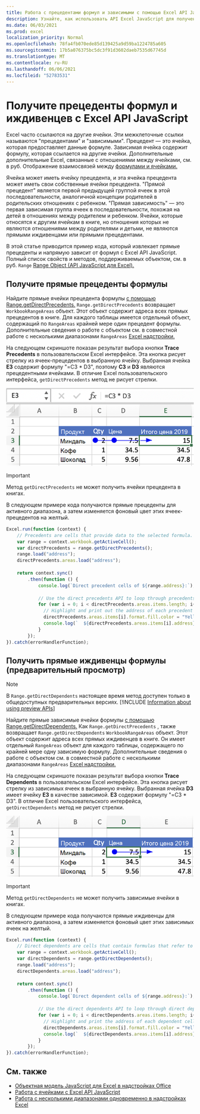 ```yaml
---
title: Работа с прецедентами формул и зависимыми с помощью Excel API JavaScript
description: Узнайте, как использовать API Excel JavaScript для получения прецедентов формул и зависимых.
ms.date: 06/03/2021
ms.prod: excel
localization_priority: Normal
ms.openlocfilehash: 78fa4fb070ede85d139425a9d59ba1224785a605
ms.sourcegitcommit: 17b5a076375bc5dc3f91d3602daeb7535d67745d
ms.translationtype: MT
ms.contentlocale: ru-RU
ms.lasthandoff: 06/06/2021
ms.locfileid: "52783531"
---
```

# <a name="get-formula-precedents-and-dependents-using-the-excel-javascript-api"></a>Получите прецеденты формул и иждивенцев с Excel API JavaScript

Excel часто ссылаются на другие ячейки. Эти межклеточные ссылки называются "прецедентами" и "зависимыми". Прецедент — это ячейка, которая предоставляет данные формуле. Зависимая ячейка содержит формулу, которая ссылается на другие ячейки. Дополнительные дополнительные Excel, связанные с отношениями между ячейками, см. в руб. Отображение взаимосвязей между [формулами и ячейками.](https://support.microsoft.com/office/display-the-relationships-between-formulas-and-cells-a59bef2b-3701-46bf-8ff1-d3518771d507)

Ячейка может иметь ячейку прецедента, и эта ячейка прецедента может иметь свои собственные ячейки прецедента. "Прямой прецедент" является первой предыдущей группой ячеек в этой последовательности, аналогичной концепции родителей в родительских отношениях с ребенком. "Прямая зависимость" — это первая зависимая группа ячеек в последовательности, похожая на детей в отношениях между родителем и ребенком. Ячейки, которые относятся к другим ячейкам в книге, но отношения которых не являются отношениями между родителями и детьми, не являются прямыми иждивенцами или прямыми прецедентами.

В этой статье приводится пример кода, который извлекает прямые прецеденты и напрямую зависит от формул с Excel API JavaScript. Полный список свойств и методов, поддерживаемых объектом, см. в руб. `Range` [Range Object (API JavaScript для Excel).](/javascript/api/excel/excel.range)

## <a name="get-the-direct-precedents-of-a-formula"></a>Получите прямые прецеденты формулы

Найдите прямые ячейки прецедента формулы [с помощью Range.getDirectPrecedents.](/javascript/api/excel/excel.range#getdirectprecedents--) `Range.getDirectPrecedents` возвращает `WorkbookRangeAreas` объект. Этот объект содержит адреса всех прямых прецедентов в книге. Для каждого таблицы имеется отдельный объект, содержащий по `RangeAreas` крайней мере один прецедент формулы. Дополнительные сведения о работе с объектом см. в совместной работе с несколькими диапазонами `RangeAreas` [Excel надстройки.](excel-add-ins-multiple-ranges.md)

На следующем скриншоте показан результат выбора кнопки **Trace Precedents** в пользовательском Excel интерфейсе. Эта кнопка рисует стрелку из ячеек-прецедентов в выбранную ячейку. Выбранная ячейка **E3** содержит формулу "=C3 * D3", поэтому **C3** и **D3** являются прецедентными ячейками. В отличие Excel пользовательского интерфейса, `getDirectPrecedents` метод не рисует стрелки.

![Отслеживание прецедентных ячеек стрелки Excel пользовательского интерфейса](../images/excel-ranges-trace-precedents.png)

> [!IMPORTANT]
> Метод `getDirectPrecedents` не может получить ячейки прецедента в книгах.

В следующем примере кода получаются прямые прецеденты для активного диапазона, а затем изменяется фоновый цвет этих ячеек-прецедентов на желтый.

```js
Excel.run(function (context) {
    // Precedents are cells that provide data to the selected formula.
    var range = context.workbook.getActiveCell();
    var directPrecedents = range.getDirectPrecedents();
    range.load("address");
    directPrecedents.areas.load("address");
    
    return context.sync()
        .then(function () {
            console.log(`Direct precedent cells of ${range.address}:`);

            // Use the direct precedents API to loop through precedents of the active cell.
            for (var i = 0; i < directPrecedents.areas.items.length; i++) {
              // Highlight and print out the address of each precedent cell.
              directPrecedents.areas.items[i].format.fill.color = "Yellow";
              console.log(`  ${directPrecedents.areas.items[i].address}`);
            }
        });
}).catch(errorHandlerFunction);
```

## <a name="get-the-direct-dependents-of-a-formula-preview"></a>Получить прямые иждивенцы формулы (предварительный просмотр)

> [!NOTE]
> В `Range.getDirectDependents` настоящее время метод доступен только в общедоступных предварительных версиях. [!INCLUDE [Information about using preview APIs](../includes/using-excel-preview-apis.md)]
> 

Найдите прямые зависимые ячейки формулы [с помощью Range.getDirectDependents.](/javascript/api/excel/excel.range#getDirectDependents__) Как `Range.getDirectPrecedents` , также возвращает `Range.getDirectDependents` `WorkbookRangeAreas` объект. Этот объект содержит адреса всех прямых иждивенцев в книге. Он имеет отдельный `RangeAreas` объект для каждого таблицы, содержащего по крайней мере одну зависимую формулу. Дополнительные сведения о работе с объектом см. в совместной работе с несколькими диапазонами `RangeAreas` [Excel надстройки.](excel-add-ins-multiple-ranges.md)

На следующем скриншоте показан результат выбора кнопки **Trace Dependents** в пользовательском Excel интерфейсе. Эта кнопка рисует стрелку из зависимых ячеек в выбранную ячейку. Выбранная ячейка **D3** имеет ячейку **E3** в качестве зависимой. **E3** содержит формулу "=C3 * D3". В отличие Excel пользовательского интерфейса, `getDirectDependents` метод не рисует стрелки.

![Отслеживание зависимых ячеек стрелки Excel пользовательского интерфейса](../images/excel-ranges-trace-dependents.png)

> [!IMPORTANT]
> Метод `getDirectDependents` не может получить зависимые ячейки в книгах.

В следующем примере кода получаются прямые иждивенцы для активного диапазона, а затем изменяется фоновый цвет этих зависимых ячеек на желтый.

```js
Excel.run(function (context) {
    // Direct dependents are cells that contain formulas that refer to other cells.
    var range = context.workbook.getActiveCell();
    var directDependents = range.getDirectDependents();
    range.load("address");
    directDependents.areas.load("address");
    
    return context.sync()
        .then(function () {
            console.log(`Direct dependent cells of ${range.address}:`);
    
            // Use the direct dependents API to loop through direct dependents of the active cell.
            for (var i = 0; i < directDependents.areas.items.length; i++) {
              // Highlight and print the address of each dependent cell.
              directDependents.areas.items[i].format.fill.color = "Yellow";
              console.log(`  ${directDependents.areas.items[i].address}`);
            }
        });
}).catch(errorHandlerFunction);
```

## <a name="see-also"></a>См. также

- [Объектная модель JavaScript для Excel в надстройках Office](excel-add-ins-core-concepts.md)
- [Работа с ячейками с Excel API JavaScript](excel-add-ins-cells.md)
- [Работа с несколькими диапазонами одновременно в надстройках Excel](excel-add-ins-multiple-ranges.md)
